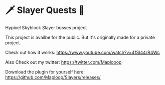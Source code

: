 # 🗡️ Slayer Quests 👹
Hypixel Skyblock Slayer bosses project

This project is availbe for the public.
But it's originally made for a private project.

Check out how it works:
https://www.youtube.com/watch?v=4fSl44rR4Wc

Also Check out my twitter:
https://twitter.com/Maplooop

Download the plugin for yourself here:
https://github.com/Maploop/Slayers/releases/
